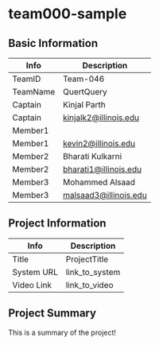 # team000-sample

## Basic Information

|   Info      |        Description     |
| ----------- | ---------------------- |
| TeamID      |        Team-046        |
| TeamName    |         QuertQuery     |
| Captain     |       Kinjal Parth     |
| Captain     |  kinjalk2@illinois.edu |
| Member1     |                        |
| Member1     |   kevin2@illinois.edu  |
| Member2     |    Bharati Kulkarni    |
| Member2     |  bharati1@illinois.edu |
| Member3     |    Mohammed Alsaad     |
| Member3     |  malsaad3@illinois.edu |

## Project Information

|   Info      |        Description     |
| ----------- | ---------------------- |
|  Title      |       ProjectTitle     |
| System URL  |      link_to_system    |
| Video Link  |      link_to_video     |

## Project Summary

This is a summary of the project!
